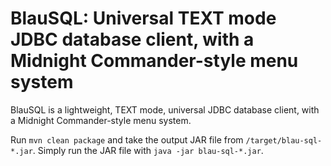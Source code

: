 # BlauSQL: Universal TEXT mode JDBC database client, with a Midnight Commander-style menu system

BlauSQL is a lightweight, TEXT mode, universal JDBC database client, with a Midnight Commander-style menu system.

Run `mvn clean package` and take the output JAR file from  `/target/blau-sql-*.jar`. 
Simply run the JAR file with `java -jar blau-sql-*.jar`.

